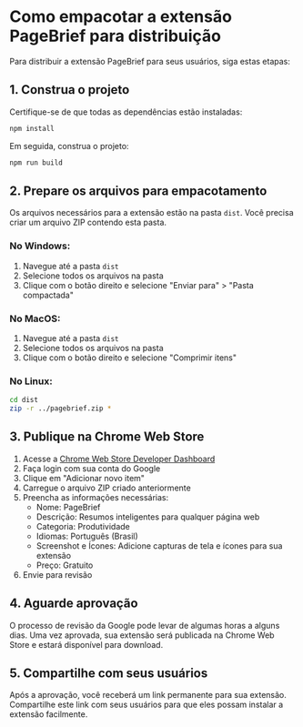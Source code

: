 
# Como empacotar a extensão PageBrief para distribuição

Para distribuir a extensão PageBrief para seus usuários, siga estas etapas:

## 1. Construa o projeto

Certifique-se de que todas as dependências estão instaladas:

```bash
npm install
```

Em seguida, construa o projeto:

```bash
npm run build
```

## 2. Prepare os arquivos para empacotamento

Os arquivos necessários para a extensão estão na pasta `dist`. Você precisa criar um arquivo ZIP contendo esta pasta.

### No Windows:
1. Navegue até a pasta `dist`
2. Selecione todos os arquivos na pasta
3. Clique com o botão direito e selecione "Enviar para" > "Pasta compactada"

### No MacOS:
1. Navegue até a pasta `dist`
2. Selecione todos os arquivos na pasta
3. Clique com o botão direito e selecione "Comprimir itens"

### No Linux:
```bash
cd dist
zip -r ../pagebrief.zip *
```

## 3. Publique na Chrome Web Store

1. Acesse a [Chrome Web Store Developer Dashboard](https://chrome.google.com/webstore/devconsole/)
2. Faça login com sua conta do Google
3. Clique em "Adicionar novo item"
4. Carregue o arquivo ZIP criado anteriormente
5. Preencha as informações necessárias:
   - Nome: PageBrief
   - Descrição: Resumos inteligentes para qualquer página web
   - Categoria: Produtividade
   - Idiomas: Português (Brasil)
   - Screenshot e Ícones: Adicione capturas de tela e ícones para sua extensão
   - Preço: Gratuito
6. Envie para revisão

## 4. Aguarde aprovação

O processo de revisão da Google pode levar de algumas horas a alguns dias.
Uma vez aprovada, sua extensão será publicada na Chrome Web Store e estará disponível para download.

## 5. Compartilhe com seus usuários

Após a aprovação, você receberá um link permanente para sua extensão. Compartilhe este link com seus usuários para que eles possam instalar a extensão facilmente.
